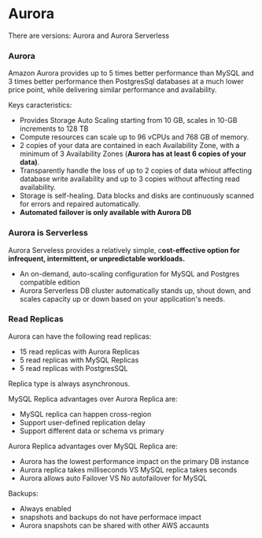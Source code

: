 # Aurora

There are versions: Aurora and Aurora Serverless

### Aurora

Amazon Aurora provides up to 5 times better performance than MySQL and 3 times better performance then PostgresSql databases at a much lower price point, while delivering similar performance and availability.

Keys caracteristics:

* Provides Storage Auto Scaling starting from 10 GB, scales in 10-GB increments to 128 TB
* Compute resources can scale up to 96 vCPUs and 768 GB of memory.
* 2 copies of your data are contained in each Availability Zone, with a minimum of 3 Availability Zones (**Aurora has at least 6 copies of your data)**.
* Transparently handle the loss of up to 2 copies of data whiout affecting database write availability and up to 3 copies without affecting read availability.
* Storage is self-healing. Data blocks and disks are continuously scanned for errors and repaired automatically.
* **Automated failover is only available with Aurora DB**

### Aurora is Serverless

&#x20;Aurora Serveless provides a relatively simple, c**ost-effective option for infrequent, intermittent, or unpredictable workloads.**

* An on-demand, auto-scaling configuration for MySQL and Postgres compatible edition
* Aurora Serverless DB cluster automatically stands up, shout down, and scales capacity up or down based on your application's needs.

### Read Replicas

Aurora can have the following read replicas:

* 15 read replicas with Aurora Replicas
* 5 read replicas with MySQL Replicas
* 5 read replicas with PostgresSQL

Replica type is always asynchronous.&#x20;

MySQL Replica advantages over Aurora Replica are:

* MySQL replica can happen cross-region
* Support user-defined replication delay
* Support different data or schema vs primary



Aurora Replica advantages over MySQL Replica are:

* Aurora has the lowest performance impact on the primary DB instance
* Aurora  replica takes milliseconds VS MySQL replica takes seconds
* Aurora allows auto Failover VS No autofailover for MySQL

Backups:

* Always enabled&#x20;
* snapshots and backups do not have performace impact
* Aurora snapshots can be shared with other AWS accaunts&#x20;
